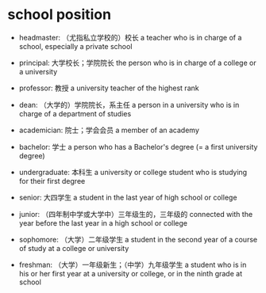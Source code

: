 # school position

- headmaster: （尤指私立学校的）校长 a teacher who is in charge of a school, especially a private school
- principal: 大学校长；学院院长 the person who is in charge of a college or a university
- professor: 教授 a university teacher of the highest rank

- dean: （大学的）学院院长，系主任 a person in a university who is in charge of a department of studies

- academician: 院士；学会会员 a member of an academy
- bachelor: 学士 a person who has a Bachelor's degree (= a first university degree)
- undergraduate: 本科生 a university or college student who is studying for their first degree
- senior: 大四学生 a student in the last year of high school or college
- junior: （四年制中学或大学中）三年级生的，三年级的 connected with the year before the last year in a high school or college
- sophomore: （大学）二年级学生 a student in the second year of a course of study at a college or university
- freshman: （大学）一年级新生；（中学）九年级学生 a student who is in his or her first year at a university or college, or in the ninth grade at school


